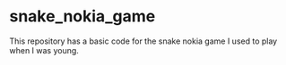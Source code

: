 # snake_nokia_game
This repository has a basic code for the snake nokia game I used to play when I was young.
